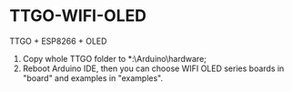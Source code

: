 # TTGO-WIFI-OLED
TTGO + ESP8266 + OLED

1. Copy whole TTGO folder to *:\Arduino\hardware;
2. Reboot Arduino IDE, then you can choose WIFI OLED series boards in "board" and examples in "examples".
